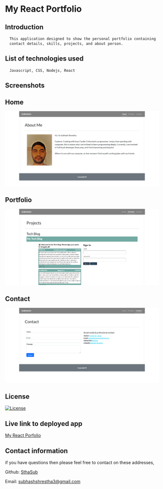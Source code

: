    #  My React Portfolio

   ## Introduction
      This application designed to show the personal portfolio containing
      contact details, skills, projects, and about person.  

   ## List of technologies used
      Javascript, CSS, Nodejs, React

   ## Screenshots
   ## Home
   ![home](./public/images/home.PNG)
   ## Portfolio
   ![portfolio](./public/images/portfolio.PNG)
   ## Contact
   ![contact](./public/images/contact.PNG)

   ## License
   [![License](https://img.shields.io/badge/License-MIT-yellow.svg)](https://opensource.org/licenses/MIT)
   
   ## Live link to deployed app
   [My React Porfolio](https://SthaSub.github.io/my-react-portfolio)
   
   ## Contact information
   if you have questions then please feel free to contact on these addresses,
   
   Github: [SthaSub](https://github.com/SthaSub)
  
   Email: [subhashshrestha3@gmail.com](subhashshrestha3@gmail.com)